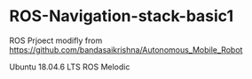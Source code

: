 # ROS-Navigation-stack-basic1
ROS Prjoect modifly from 
https://github.com/bandasaikrishna/Autonomous_Mobile_Robot

Ubuntu 18.04.6 LTS
ROS Melodic
